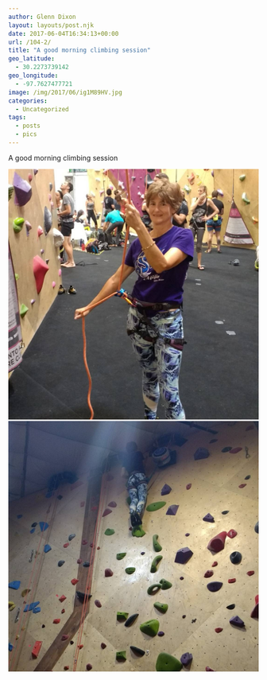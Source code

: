 ```yaml
---
author: Glenn Dixon
layout: layouts/post.njk
date: 2017-06-04T16:34:13+00:00
url: /104-2/
title: "A good morning climbing session"
geo_latitude:
  - 30.2273739142
geo_longitude:
  - -97.7627477721
image: /img/2017/06/ig1M89HV.jpg
categories:
  - Uncategorized
tags:
  - posts
  - pics
---
```

A good morning climbing session

<!-- excerpt -->
![](/img/2017/06/igzmi8ft.jpg)
![](/img/2017/06/igWBKD50.jpg)